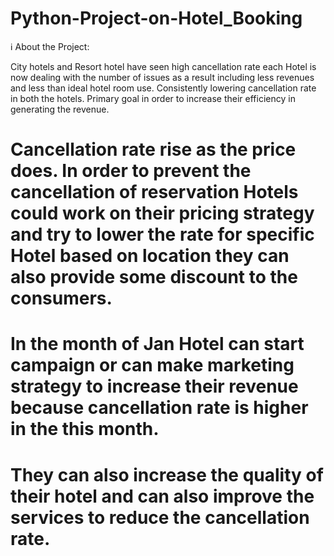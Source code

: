 # Python-Project-on-Hotel_Booking

ℹ About the Project:

City hotels and Resort hotel have seen high cancellation rate each Hotel is now dealing with the number of issues as a result including less revenues and less than ideal hotel room use. Consistently lowering cancellation rate in both the hotels. Primary goal in order to increase their efficiency in generating the revenue.


# Cancellation rate rise as the price does. In order to prevent the cancellation of reservation Hotels could work on their pricing strategy and try to lower the rate for specific Hotel based on location they can also provide some discount to the consumers.

# In the month of Jan Hotel can start campaign or can make marketing strategy to increase their revenue because cancellation rate is higher in the this month.

# They can also increase the quality of their hotel and can also improve the services to reduce the cancellation rate.

